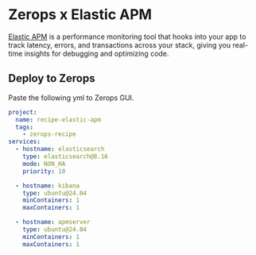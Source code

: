 # Zerops x Elastic APM

[Elastic APM](https://www.elastic.co/what-is/application-performance-monitoring) is a performance monitoring tool that hooks into your app to track latency, errors, and transactions across your stack, giving you real-time insights for debugging and optimizing code.

## Deploy to Zerops

Paste the following yml to Zerops GUI.

```yaml
project:
  name: recipe-elastic-apm
  tags:
    - zerops-recipe
services:
  - hostname: elasticsearch
    type: elasticsearch@8.16
    mode: NON_HA
    priority: 10

  - hostname: kibana
    type: ubuntu@24.04
    minContainers: 1
    maxContainers: 1

  - hostname: apmserver
    type: ubuntu@24.04
    minContainers: 1
    maxContainers: 1
```
